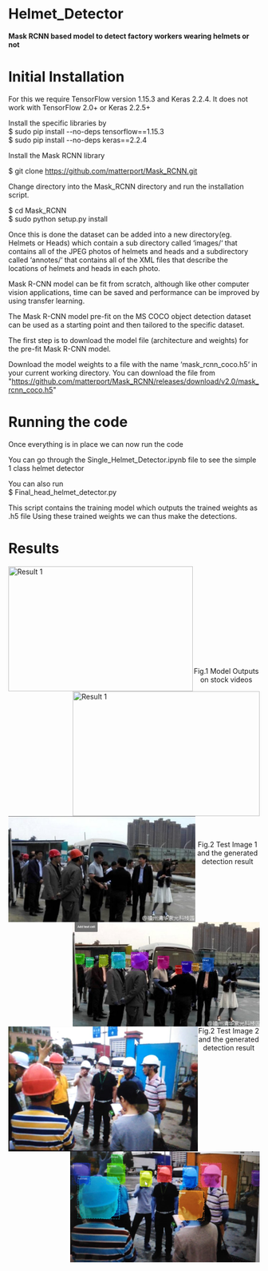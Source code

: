 # Helmet_Detector
<b>Mask RCNN based model to detect factory workers wearing helmets or not</b>


<h1><b> Initial Installation </h1></b>

For this we require TensorFlow version 1.15.3 and Keras 2.2.4. It does not work with TensorFlow 2.0+ or Keras 2.2.5+

Install the specific libraries by \
$ sudo pip install --no-deps tensorflow==1.15.3\
$ sudo pip install --no-deps keras==2.2.4
  
Install the Mask RCNN library

$ git clone https://github.com/matterport/Mask_RCNN.git

Change directory into the Mask_RCNN directory and run the installation script.

$ cd Mask_RCNN\
$ sudo python setup.py install

Once this is done the dataset can be added into a new directory(eg. Helmets or Heads) which contain a sub directory called ‘images/‘ that contains all of the JPEG photos of helmets and heads and a subdirectory called ‘annotes/‘ that contains all of the XML files that describe the locations of helmets and heads in each photo.

 Mask R-CNN model can be fit from scratch, although like other computer vision applications, time can be saved and performance can be improved by using transfer learning.

The Mask R-CNN model pre-fit on the MS COCO object detection dataset can be used as a starting point and then tailored to the specific dataset.

The first step is to download the model file (architecture and weights) for the pre-fit Mask R-CNN model.

Download the model weights to a file with the name ‘mask_rcnn_coco.h5‘ in your current working directory.
You can download the file from "https://github.com/matterport/Mask_RCNN/releases/download/v2.0/mask_rcnn_coco.h5"


<h1><b> Running the code </h1></b>

Once everything is in place we can now run the code

You can go through the Single_Helmet_Detector.ipynb file to see the simple 1 class helmet detector

You can also run \
$ Final_head_helmet_detector.py

This script contains the training model which outputs the trained weights as .h5 file
Using these trained weights we can thus make the detections.

<h1><b> Results </h1></b>

<p><img align = "left" src="https://github.com/dhruvtalwar18/Helmet_Detector/blob/main/Results/Test_1.gif" title="Result 1" width =" 370" height = "250"><img align = "right" src="https://github.com/dhruvtalwar18/Helmet_Detector/blob/main/Results/Test_2.gif" title="Result 1" width =" 375" height = "250"></p><br><br><br>
<br><br><br><br><br><br><br><br>
<p align="center">Fig.1 Model Outputs on stock videos </p><br>
<br><br><br><br>


<p><img align ="left" src="https://github.com/dhruvtalwar18/Helmet_Detector/blob/main/Images/Test_1.jpeg" title="Test Image 1" width = "375"  ><img align ="right" src="https://github.com/dhruvtalwar18/Helmet_Detector/blob/main/Images/Result_1.jpeg" title="Create mission mode" width = "375" ></p><br><br><br><br><br><br><br><br>
<br><br>
<p align="center">Fig.2  Test Image 1 and the generated detection result</p><br>
<br><br><br><br>


<p><img align ="left" src="https://github.com/dhruvtalwar18/Helmet_Detector/blob/main/Images/test_2.jpeg" title="Test Image 2" width = "380" height ="250"  ><img align ="right" src="https://github.com/dhruvtalwar18/Helmet_Detector/blob/main/Images/result_2.jpeg" title="Create mission mode" width = "380" ></p><br><br><br><br><br><br><br><br>
<br><br><br>
<p align="center">Fig.2  Test Image 2 and the generated detection result</p><br>
<br><br><br><br>





